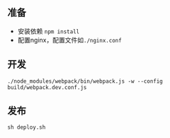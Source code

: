 ## 准备
* 安装依赖 `npm install`
* 配置nginx，配置文件如`./nginx.conf`

## 开发
```
./node_modules/webpack/bin/webpack.js -w --config build/webpack.dev.conf.js
```

## 发布
`sh deploy.sh`

